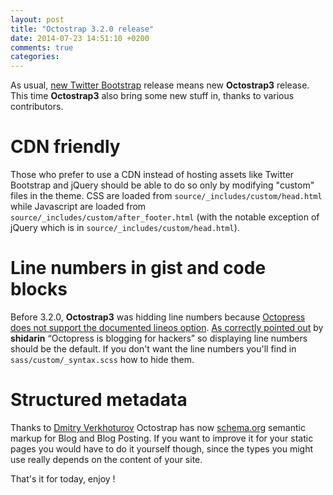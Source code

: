 ```yaml
---
layout: post
title: "Octostrap 3.2.0 release"
date: 2014-07-23 14:51:10 +0200
comments: true
categories: 
---
```


As usual, [new Twitter Bootstrap][twbs3.2] release means new **Octostrap3**
release. This time **Octostrap3** also bring some new stuff in, thanks to
various contributors.

CDN friendly
============
Those who prefer to use a CDN instead of hosting assets like Twitter Bootstrap
and jQuery should be able to do so only by modifying "custom" files in the
theme. CSS are loaded from `source/_includes/custom/head.html` while Javascript
are loaded from `source/_includes/custom/after_footer.html` (with the notable
exception of jQuery which is in `source/_includes/custom/head.html`).

Line numbers in gist and code blocks
====================================
Before 3.2.0, **Octostrap3** was hidding line numbers because [Octopress does
not support the documented lineos option][octopress-gh-issue-1485]. [As
correctly pointed out][gh-issue-25] by **shidarin** <q>Octopress is blogging
for hackers</q> so displaying line numbers should be the default. If you don't
want the line numbers you'll find in `sass/custom/_syntax.scss` how to hide
them.

Structured metadata
===================
Thanks to [Dmitry Verkhoturov](https://github.com/paskal) Octostrap has now
[schema.org](http://schema.org/) semantic markup for Blog and Blog Posting. If
you want to improve it for your static pages you would have to do it yourself
though, since the types you might use really depends on the content of your
site.


That's it for today, enjoy !

[twbs3.2]: http://blog.getbootstrap.com/2014/06/26/bootstrap-3-2-0-released/
[octopress-gh-issue-1485]: https://github.com/imathis/octopress/pull/1485
[gh-issue-25]: https://github.com/kAworu/octostrap3/issues/25
